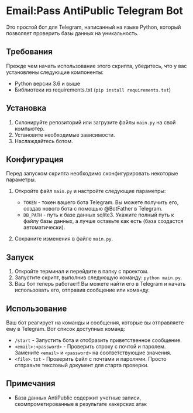 # Email:Pass AntiPublic Telegram Bot

Это простой бот для Telegram, написанный на языке Python, который позволяет проверить базы данных на уникальность.

## Требования

Прежде чем начать использование этого скрипта, убедитесь, что у вас установлены следующие компоненты:

- Python версии 3.6 и выше
- Библиотеки из requirements.txt (`pip install requirements.txt`)

## Установка

1. Склонируйте репозиторий или загрузите файлы `main.py` на свой компьютер.
2. Установите необходимые зависимости.
3. Наслаждайтесь ботом.

## Конфигурация

Перед запуском скрипта необходимо сконфигурировать некоторые параметры.

1. Откройте файл `main.py` и настройте следующие параметры:
   - `TOKEN` - токен вашего бота Telegram. Вы можете получить его, создав нового бота с помощью @BotFather в Telegram.
   - `DB_PATH` - путь к базе данных sqlite3. Укажите полный путь к файлу базы данных, а лучше оставьте как есть (база создастся автоматически).
   
2. Сохраните изменения в файле `main.py`.

## Запуск

1. Откройте терминал и перейдите в папку с проектом.
2. Запустите скрипт, выполнив следующую команду: `python main.py`.
3. Ваш бот теперь работает! Вы можете найти его в Telegram и начать использовать его, отправив сообщение или команду.

## Использование

Ваш бот реагирует на команды и сообщения, которые вы отправляете ему в Telegram. Вот список доступных команд:

- `/start` - Запустить бота и отобразить приветственное сообщение.
- `<email>:<password>` - Проверить строку с почтой и паролем. Замените `<email>` и `<password>` на соответствующие значения.
- `<file>.txt` - Проверить файл с почтами и паролями. Просто отправьте текстовый документ для старта проверки.

## Примечания

- База данных AntiPublic содержит учетные записи, скомпрометированные в результате хакерских атак
